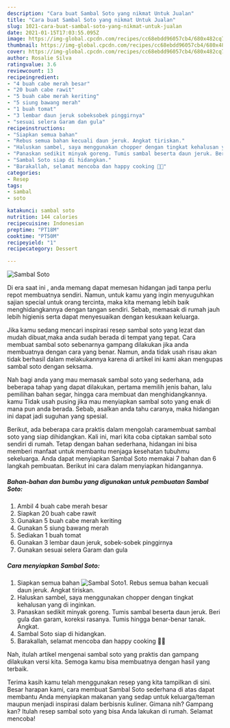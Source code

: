 ```yaml
---
description: "Cara buat Sambal Soto yang nikmat Untuk Jualan"
title: "Cara buat Sambal Soto yang nikmat Untuk Jualan"
slug: 1021-cara-buat-sambal-soto-yang-nikmat-untuk-jualan
date: 2021-01-15T17:03:55.095Z
image: https://img-global.cpcdn.com/recipes/cc68ebdd96057cb4/680x482cq70/sambal-soto-foto-resep-utama.jpg
thumbnail: https://img-global.cpcdn.com/recipes/cc68ebdd96057cb4/680x482cq70/sambal-soto-foto-resep-utama.jpg
cover: https://img-global.cpcdn.com/recipes/cc68ebdd96057cb4/680x482cq70/sambal-soto-foto-resep-utama.jpg
author: Rosalie Silva
ratingvalue: 3.6
reviewcount: 13
recipeingredient:
- "4 buah cabe merah besar"
- "20 buah cabe rawit"
- "5 buah cabe merah keriting"
- "5 siung bawang merah"
- "1 buah tomat"
- "3 lembar daun jeruk sobeksobek pinggirnya"
- "sesuai selera Garam dan gula"
recipeinstructions:
- "Siapkan semua bahan"
- "Rebus semua bahan kecuali daun jeruk. Angkat tiriskan."
- "Haluskan sambel, saya menggunakan chopper dengan tingkat kehalusan yang di inginkan."
- "Panaskan sedikit minyak goreng. Tumis sambal beserta daun jeruk. Beri gula dan garam, koreksi rasanya. Tumis hingga benar-benar tanak. Angkat."
- "Sambal Soto siap di hidangkan."
- "Barakallah, selamat mencoba dan happy cooking 🤗😘"
categories:
- Resep
tags:
- sambal
- soto

katakunci: sambal soto 
nutrition: 144 calories
recipecuisine: Indonesian
preptime: "PT18M"
cooktime: "PT50M"
recipeyield: "1"
recipecategory: Dessert

---
```



![Sambal Soto](https://img-global.cpcdn.com/recipes/cc68ebdd96057cb4/680x482cq70/sambal-soto-foto-resep-utama.jpg)

Di era  saat ini , anda memang dapat memesan hidangan jadi tanpa perlu repot membuatnya sendiri. Namun, untuk kamu yang ingin menyuguhkan sajian special untuk orang tercinta, maka kita memang lebih baik menghidangkannya dengan tangan sendiri. Sebab, memasak di rumah jauh lebih higienis serta dapat menyesuaikan dengan kesukaan keluarga.

Jika kamu sedang mencari inspirasi resep sambal soto yang lezat dan mudah dibuat,maka anda sudah berada di tempat yang tepat. Cara membuat sambal soto  sebenarnya gampang dilakukan jika anda membuatnya dengan cara yang benar. Namun, anda tidak usah risau akan tidak berhasil dalam melakukannya 
karena di artikel ini kami akan mengupas sambal soto dengan seksama.  



Nah bagi anda yang mau memasak sambal soto yang sederhana, ada beberapa tahap yang dapat dilakukan, pertama memilih jenis bahan, lalu pemilihan bahan segar, hingga cara membuat dan menghidangkannya. kamu Tidak usah pusing jika mau menyiapkan sambal soto yang enak di mana pun anda berada. Sebab, asalkan anda  tahu caranya, maka hidangan ini dapat jadi suguhan yang spesial.

Berikut, ada beberapa cara praktis  dalam mengolah caramembuat sambal soto yang siap dihidangkan. Kali ini, mari kita coba ciptakan sambal soto sendiri di rumah. Tetap dengan bahan sederhana, hidangan ini bisa memberi manfaat untuk membantu menjaga kesehatan tubuhmu sekeluarga. Anda dapat menyiapkan Sambal Soto memakai 7 bahan dan 6 langkah pembuatan. Berikut ini cara dalam menyiapkan hidangannya.

<!--inarticleads1-->

##### Bahan-bahan dan bumbu yang digunakan untuk pembuatan Sambal Soto:

1. Ambil 4 buah cabe merah besar
1. Siapkan 20 buah cabe rawit
1. Gunakan 5 buah cabe merah keriting
1. Gunakan 5 siung bawang merah
1. Sediakan 1 buah tomat
1. Gunakan 3 lembar daun jeruk, sobek-sobek pinggirnya
1. Gunakan sesuai selera Garam dan gula




<!--inarticleads2-->

##### Cara menyiapkan Sambal Soto:

1. Siapkan semua bahan
<img src="https://img-global.cpcdn.com/steps/d7d6b0bb301cf6fe/160x128cq70/sambal-soto-langkah-memasak-1-foto.jpg" alt="Sambal Soto">1. Rebus semua bahan kecuali daun jeruk. Angkat tiriskan.
1. Haluskan sambel, saya menggunakan chopper dengan tingkat kehalusan yang di inginkan.
1. Panaskan sedikit minyak goreng. Tumis sambal beserta daun jeruk. Beri gula dan garam, koreksi rasanya. Tumis hingga benar-benar tanak. Angkat.
1. Sambal Soto siap di hidangkan.
1. Barakallah, selamat mencoba dan happy cooking 🤗😘




Nah, itulah artikel mengenai  sambal soto  yang praktis dan gampang dilakukan versi kita. Semoga kamu bisa membuatnya dengan hasil yang terbaik. 

Terima kasih kamu telah menggunakan resep yang kita tampilkan di sini. Besar harapan kami, cara membuat  Sambal Soto sederhana di atas dapat membantu Anda menyiapkan makanan yang sedap untuk keluarga/teman maupun menjadi inspirasi dalam berbisnis kuliner. Gimana nih? Gampang kan? Itulah resep sambal soto yang bisa Anda lakukan di rumah. Selamat mencoba!


